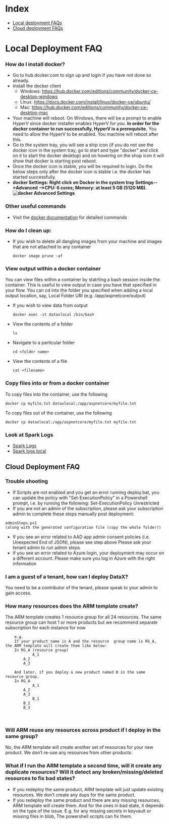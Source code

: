 # Index
* [Local deployment FAQs](https://github.com/microsoft/data-accelerator/wiki/FAQ#local-deployment-faq)
* [Cloud deployment FAQs](https://github.com/microsoft/data-accelerator/wiki/FAQ#cloud-deployment-faq)

# Local Deployment FAQ
### How do I install docker? 
 - Go to hub.docker.com to sign up and login if you have not done so already.
 - Install the docker client
	- Windows: https://hub.docker.com/editions/community/docker-ce-desktop-windows
	- Linux: https://docs.docker.com/install/linux/docker-ce/ubuntu/  
	- Mac: https://hub.docker.com/editions/community/docker-ce-desktop-mac
 - Your machine will reboot. On Windows, there will be a prompt to enable HyperV since docker installer enables HyperV for you. **In order for the docker container to run successfully, HyperV is a prerequisite.** You need to allow the HyperV to be enabled. You machine will reboot after this.
 - Go to the system tray, you will see a ship icon (if you do not see the docker icon in the system tray, go to start and type "docker" and click on it to start the docker desktop) and on hovering on the shop icon it will show that docker is starting post reboot. 
 - Once the docker icon is stable, you will be required to login. Do the below steps only after the docker icon is stable i.e. the docker has started successfully.
 - **docker Settings:** 
	**Right click on Docker in the system tray Settings-->Advanced -->CPU: 6 cores; Memory: at least 5 GB (5120 MB).**
   **![docker Advanced Settings](https://github.com/Microsoft/data-accelerator/wiki/tutorials/images/AdvancedDockerSettings.PNG)**
### Other useful commands
 - Visit the [docker documentation](https://docs.docker.com/engine/reference/commandline/docker/) for detailed commands
### How do I clean up:
 - If you wish to delete all dangling images from your machine and images that are not attached to any container
   ```
   docker image prune -af
   ```
### View output within a docker container
You can view files within a container by statrting a bash session inside the container.  This is useful to view output in case you have that specified in your flow. You can cd into the folder you specified when adding a local output location, say, Local Folder URI (e.g. /app/aspnetcore/output)
 - If you wish to view data from output
   ```
   docker exec -it dataxlocal /bin/bash
   ```
  - View the contents of a folder
    ```
    ls
    ```
  - Navigate to a particular folder
    ```
    cd <folder name>
    ```
  - View the contents of a file
    ```
    cat <filename>
    ```
### Copy files into or from a docker container
To copy files into the container, use the following
```
docker cp myfile.txt dataxlocal:/app/aspnetcore/myfile.txt
```
To copy files out of the container, use the following
```
docker cp dataxlocal:/app/aspnetcore/myfile.txt myfile.txt
```
### Look at Spark Logs
   - [Spark Logs](https://github.com/Microsoft/data-accelerator/wiki/Spark-logs)
   - [Spark logs local](https://github.com/Microsoft/data-accelerator/wiki/Local-Tutorial-Debugging-using-Spark-logs)

##  Cloud Deployment FAQ
### Trouble shooting
 - If Scripts are not enabled and you get an error running deploy.bat, you can update the policy with "Set-ExecutionPolicy" in a Powershell prompt, i.e. by running the following: Set-ExecutionPolicy Unrestricted
 - If you are not an admin of the subscription, please ask your subscription admin to complete these steps manually post deployment: 
```
adminSteps.ps1 
(along with the generated configuration file (copy the whole folder))
````
 - If you see an error related to AAD app admin consent policies (i.e. Unexpected End of JSON), please see step above  Please ask your tenant admin to run admin steps
 - If you see an error related to Azure login, your deployment may occur on a different account. Please make sure you log in Azure with the right information
 ### I am a guest of a tenant, how can I deploy DataX?  
You need to be a contributor of the tenant, please speak to your admin to gain access.
 ### How many resources does the ARM template create?  
 The ARM template creates 1 resource group for all 24 resources.
 The same resource group can host 1 or more products but we recommend separate subscription for each instance for now

		e.g.
		If your product name is A and the resource  group name is RG_A, the ARM template will create them like below:
		In RG_A (resource group)
		        A_1
			A_2
			A_3
		 
		And later, if you deploy a new product named B in the same resource group,
		In RG_A
		        A_1
			A_2
			A_3
		        B_1
			B_2
			B_3
 
 ### Will ARM reuse any resources across product if I deploy in the same group? 
 No, the ARM template will create another set of resources for your new product. We don’t re-use any resources from other products.
 
 ### What if I run the ARM template a second time, will it create any duplicate resources?  Will it detect any broken/missing/deleted resources to fix bad states?
	
 - If you redeploy the same product, ARM template will just update existing resources. We don’t create any dups for the same product.
 
 - If you redeploy the same product and there are any missing resources, ARM template will create them. And for the ones in bad state, it depends on the type of the issue. E.g. for any missing secrets in keyvault or missing files in blob, The powershell scripts can fix them.




